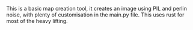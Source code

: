 This is a basic map creation tool, it creates an image using PIL and perlin noise, with plenty of customisation in the main.py file. This uses rust for most of the heavy lifting.
